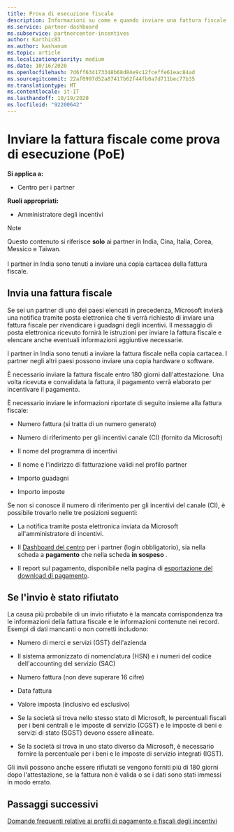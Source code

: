 ```yaml
---
title: Prova di esecuzione fiscale
description: Informazioni su come e quando inviare una fattura fiscale come prova di esecuzione (POE) per richiedere i guadagni.
ms.service: partner-dashboard
ms.subservice: partnercenter-incentives
author: Karthic83
ms.author: kashanum
ms.topic: article
ms.localizationpriority: medium
ms.date: 10/16/2020
ms.openlocfilehash: 7d6ff634173348b68d84e9c12fceffe61eac84ad
ms.sourcegitcommit: 22af0997d52a87417b62f44fb0a7d711bec77b35
ms.translationtype: MT
ms.contentlocale: it-IT
ms.lasthandoff: 10/19/2020
ms.locfileid: "92200642"
---
```

# <a name="submit-your-tax-invoice-as-proof-of-execution-poe"></a>Inviare la fattura fiscale come prova di esecuzione (PoE)

**Si applica a:**

- Centro per i partner

**Ruoli appropriati:**

- Amministratore degli incentivi

>[!NOTE]
>Questo contenuto si riferisce **solo** ai partner in India, Cina, Italia, Corea, Messico e Taiwan. <br><br>I partner in India sono tenuti a inviare una copia cartacea della fattura fiscale.

## <a name="submit-a-tax-invoice"></a>Invia una fattura fiscale

Se sei un partner di uno dei paesi elencati in precedenza, Microsoft invierà una notifica tramite posta elettronica che ti verrà richiesto di inviare una fattura fiscale per rivendicare i guadagni degli incentivi. Il messaggio di posta elettronica ricevuto fornirà le istruzioni per inviare la fattura fiscale e elencare anche eventuali informazioni aggiuntive necessarie.

I partner in India sono tenuti a inviare la fattura fiscale nella copia cartacea. I partner negli altri paesi possono inviare una copia hardware o software.

È necessario inviare la fattura fiscale entro 180 giorni dall'attestazione. Una volta ricevuta e convalidata la fattura, il pagamento verrà elaborato per incentivare il pagamento.

È necessario inviare le informazioni riportate di seguito insieme alla fattura fiscale:

- Numero fattura (si tratta di un numero generato) 

- Numero di riferimento per gli incentivi canale (CI) (fornito da Microsoft) 

- Il nome del programma di incentivi

- Il nome e l'indirizzo di fatturazione validi nel profilo partner 

- Importo guadagni

- Importo imposte

Se non si conosce il numero di riferimento per gli incentivi del canale (CI), è possibile trovarlo nelle tre posizioni seguenti: 

- La notifica tramite posta elettronica inviata da Microsoft all'amministratore di incentivi. 

- Il [Dashboard del centro](https://partner.microsoft.com/dashboard/) per i partner (login obbligatorio), sia nella scheda a **pagamento** che nella scheda **in sospeso** .  

- Il report sul pagamento, disponibile nella pagina di [esportazione del download di pagamento](/partner-center/understand-incentive-payouts#payment-download-export). 

## <a name="if-your-submission-is-rejected"></a>Se l'invio è stato rifiutato

La causa più probabile di un invio rifiutato è la mancata corrispondenza tra le informazioni della fattura fiscale e le informazioni contenute nei record. Esempi di dati mancanti o non corretti includono: 

- Numero di merci e servizi (GST) dell'azienda

- Il sistema armonizzato di nomenclatura (HSN) e i numeri del codice dell'accounting del servizio (SAC)

- Numero fattura (non deve superare 16 cifre)

- Data fattura

- Valore imposta (inclusivo ed esclusivo)

- Se la società si trova nello stesso stato di Microsoft, le percentuali fiscali per i beni centrali e le imposte di servizio (CGST) e le imposte di beni e servizi di stato (SGST) devono essere allineate.

- Se la società si trova in uno stato diverso da Microsoft, è necessario fornire la percentuale per i beni e le imposte di servizio integrati (IGST).

Gli invii possono anche essere rifiutati se vengono forniti più di 180 giorni dopo l'attestazione, se la fattura non è valida o se i dati sono stati immessi in modo errato.

## <a name="next-steps"></a>Passaggi successivi

[Domande frequenti relative ai profili di pagamento e fiscali degli incentivi](incentives-payout-tax-profile-faqs.md)
